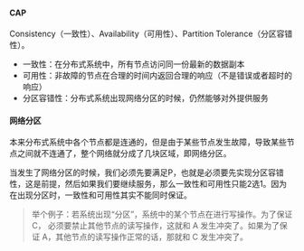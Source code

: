 #### CAP

Consistency（一致性）、Availability（可用性）、Partition Tolerance（分区容错性）。

- 一致性：在分布式系统中，所有节点访问同一份最新的数据副本
- 可用性：非故障的节点在合理的时间内返回合理的响应（不是错误或者超时的响应）
- 分区容错性：分布式系统出现网络分区的时候，仍然能够对外提供服务

#### 网络分区

本来分布式系统中各个节点都是连通的，但是由于某些节点发生故障，导致某些节点之间就不连通了，整个网络就分成了几块区域，即网络分区。

当发生了网络分区的时候，我们必须先要满足P，也就是必须要先实现分区容错性，这是前提，然后如果我们要继续服务，那么一致性和可用性只能2选1。因为在出现分区时，一致性和可用性其实不能同时保证。

> 举个例子：若系统出现“分区”，系统中的某个节点在进行写操作。为了保证 C， 必须要禁止其他节点的读写操作，这就和 A 发生冲突了。如果为了保证 A，其他节点的读写操作正常的话，那就和 C 发生冲突了。

